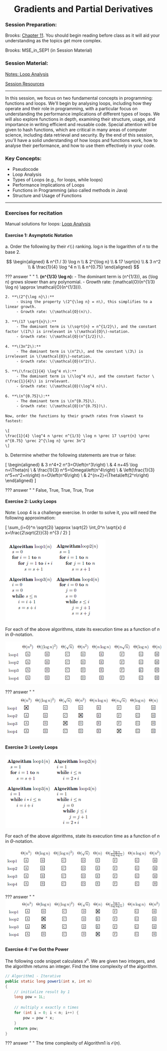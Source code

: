 <h1 align="center">Gradients and Partial Derivatives</h1>

### Session Preparation:

Brooks: [Chapter 11](https://drive.google.com/file/d/1P9eidJb5qtlZgvHCtqu4uuPa5FFU0Zpn/view?usp=sharing). You should begin reading before class as it will aid your understanding as the topics get more complex.

Brooks: MSE_in_SEP1 (in Session Material)

### Session Material:

[Notes: Loop Analysis](https://drive.google.com/file/d/112ojchm4x7U1SV6b31_cUMcfJROmNvnZ/view?usp=sharing)

[Session Resources](https://viaucdk-my.sharepoint.com/:f:/g/personal/rib_viauc_dk/EnwGIx3PNuJHmDljj0r5POsB2j5n658Vxcqrw0s2iVcznQ?e=p5WKpf)

--------------------------

In this session, we focus on two fundamental concepts in programming: functions and loops. We'll begin by analysing loops, including how they operate and their role in programming, with a particular focus on understanding the performance implications of different types of loops. We will also explore functions in depth, examining their structure, usage, and importance in writing efficient and reusable code. Special attention will be given to hash functions, which are critical in many areas of computer science, including data retrieval and security. By the end of this session, you'll have a solid understanding of how loops and functions work, how to analyse their performance, and how to use them effectively in your code.

### Key Concepts:
- Pseudocode
- Loop Analysis
- Types of Loops (e.g., for loops, while loops)
- Performance Implications of Loops
- Functions in Programming (also called methods in Java)
- Structure and Usage of Functions

--------------------------

### Exercises for recitation

Manual solutions for loops: [Loop Analysis](https://drive.google.com/file/d/1wsupXIbqnTGKTXrjxd8VqlP7SFKAxuW_/view?usp=sharing)

#### Exercise 1: Asymptotic Notation

a. Order the following by their $\mathcal{O}(\cdot)$ ranking. $\log n$ is the logarithm of $n$ to the base 2.

$$
\begin{aligned}
& n^{1 / 3} \log n \\
& 2^{\log n} \\
& 17 \sqrt{n} \\
& 3 n^2 \\
& \frac{1}{4} \log ^4 n \\
& n^{0.75}
\end{aligned}
$$

??? answer "&nbsp;"
    1. **\(n^{1/3} \log n\):**
         - The dominant term is \(n^{1/3}\), as \(\log n\) grows slower than any polynomial.
         - Growth rate: \(\mathcal{O}(n^{1/3} \log n) \approx \mathcal{O}(n^{1/3})\).

    2. **\(2^{\log n}\):**
         - Using the property \(2^{\log n} = n\), this simplifies to a linear growth.
         - Growth rate: \(\mathcal{O}(n)\).

    3. **\(17 \sqrt{n}\):**
         - The dominant term is \(\sqrt{n} = n^{1/2}\), and the constant factor \(17\) is irrelevant in \(\mathcal{O}\)-notation.
         - Growth rate: \(\mathcal{O}(n^{1/2})\).

    4. **\(3n^2\):**
         - The dominant term is \(n^2\), and the constant \(3\) is irrelevant in \(\mathcal{O}\)-notation.
         - Growth rate: \(\mathcal{O}(n^2)\).

    5. **\(\frac{1}{4} \log^4 n\):**
         - The dominant term is \(\log^4 n\), and the constant factor \(\frac{1}{4}\) is irrelevant.
         - Growth rate: \(\mathcal{O}(\log^4 n)\).

    6. **\(n^{0.75}\):**
         - The dominant term is \(n^{0.75}\).
         - Growth rate: \(\mathcal{O}(n^{0.75})\).
   
    Now, order the functions by their growth rates from slowest to fastest:

    \[
    \frac{1}{4} \log^4 n \prec n^{1/3} \log n \prec 17 \sqrt{n} \prec n^{0.75} \prec 2^{\log n} \prec 3n^2
    \]

b. Determine whether the following statements are true or false:

\[
\begin{aligned}
& 3 n^4+2 n^3=O\left(n^3\right) \\
& 4 n+45 \log n=\Theta(n) \\
& \frac{1}{3} n^5=\Omega\left(n^4\right) \\
& \left(\frac{1}{3} n^5+n^2+n\right) n=O\left(n^6\right) \\
& 2^{n+2}=\Theta\left(2^n\right)
\end{aligned}
\]

??? answer "&nbsp;"
    False, True, True, True, True

#### Exercise 2: Lucky Loops

Note: Loop 4 is a challenge exercise. In order to solve it, you will need the following approximation:

\[
\sum_{i=0}^n \sqrt{2i} \approx \sqrt{2} \int_0^n \sqrt{x} d x=\frac{2\sqrt{2}}{3} n^{3 / 2}
\]

![Description of the image](src/ex2.png)

For each of the above algorithms, state its execution time as a function of $n$ in $\Theta$-notation.

![Description of the image](src/ex2answers.png)

??? answer "&nbsp;"
    ![Description of the image](src/ex2sol.png)

#### Exercise 3: Lovely Loops

![Description of the image](src/ex3.png)

For each of the above algorithms, state its execution time as a function of $n$ in $\Theta$-notation.

![Description of the image](src/ex3answers.png)

??? answer "&nbsp;"
    ![Description of the image](src/ex3sol.png)

#### Exercise 4: I've Got the Power

The following code snippet calculates $x^n$. We are given two integers, and the algorithm returns an integer. Find the time complexity of the algorithm.

```java	
// Algorithm1 - Iterative
public static long power1(int x, int n)
{
    // initialize result by 1
    long pow = 1L;
        
    // multiply x exactly n times
    for (int i = 0; i < n; i++) {
        pow = pow * x;
    }
    return pow;
}
```
??? answer "&nbsp;"
    The time complexity of Algorithm1 is $\mathcal{O}(n)$.
